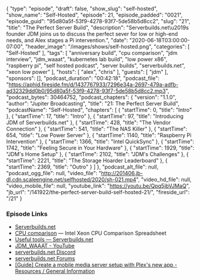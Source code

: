 {
  "type": "episode",
  "draft": false,
  "show_slug": "self-hosted",
  "show_name": "Self-Hosted",
  "episode": 21,
  "episode_padded": "0021",
  "episode_guid": "95d80a5f-53f9-4278-93f7-5de58b5d8cc2",
  "slug": "21",
  "title": "The Perfect Server Build",
  "description": "Serverbuilds.net\u2019s founder JDM joins us to discuss the perfect sever for low or high-end needs, and Alex stages a Pi intervention.",
  "date": "2020-06-18T03:00:00-07:00",
  "header_image": "/images/shows/self-hosted.png",
  "categories": [
    "Self-Hosted"
  ],
  "tags": [
    "anniversary build",
    "cpu comparison",
    "jdm interview",
    "jdm_waaat",
    "kubernetes lab build",
    "low power x86",
    "raspberry pi",
    "self hosted podcast",
    "server builds",
    "serverbuilds.net",
    "xeon low power"
  ],
  "hosts": [
    "alex",
    "chris"
  ],
  "guests": [
    "jdm"
  ],
  "sponsors": [],
  "podcast_duration": "00:42:18",
  "podcast_file": "https://aphid.fireside.fm/d/1437767933/7296e34a-2697-479a-adfb-ad32329dd0b0/95d80a5f-53f9-4278-93f7-5de58b5d8cc2.mp3",
  "podcast_bytes": 30464752,
  "podcast_chapters": {
    "version": "1.1.0",
    "author": "Jupiter Broadcasting",
    "title": "21: The Perfect Server Build",
    "podcastName": "Self-Hosted",
    "chapters": [
      {
        "startTime": 0,
        "title": "Intro"
      },
      {
        "startTime": 17,
        "title": "Intro"
      },
      {
        "startTime": 97,
        "title": "Introducing JDM of Serverbuilds.net"
      },
      {
        "startTime": 428,
        "title": "The Vendor Connection"
      },
      {
        "startTime": 541,
        "title": "The NAS Killer"
      },
      {
        "startTime": 654,
        "title": "Low Power Server"
      },
      {
        "startTime": 1140,
        "title": "Raspberry Pi Intervention"
      },
      {
        "startTime": 1366,
        "title": "Intel QuickSync"
      },
      {
        "startTime": 1742,
        "title": "Feeling Secure in Your Hardware"
      },
      {
        "startTime": 1929,
        "title": "JDM's Home Setup"
      },
      {
        "startTime": 2102,
        "title": "JDM's Challenges"
      },
      {
        "startTime": 2221,
        "title": "The Storage Hoarder Leaderboard"
      },
      {
        "startTime": 2369,
        "title": "Outro"
      }
    ]
  },
  "podcast_alt_file": null,
  "podcast_ogg_file": null,
  "video_file": "http://201406.jb-dl.cdn.scaleengine.net/selfhosted/2020/sh-021.mp4",
  "video_hd_file": null,
  "video_mobile_file": null,
  "youtube_link": "https://youtu.be/Qpq5jbVJMaQ",
  "jb_url": "/141922/the-perfect-server-build-self-hosted-21/",
  "fireside_url": "/21"
}


### Episode Links

  * [Serverbuilds.net](https://www.serverbuilds.net/ "Serverbuilds.net")
  * [CPU comparison](https://www.serverbuilds.net/cpu-comparison "CPU comparison") — Intel Xeon CPU Comparison Spreadsheet
  * [Useful tools — Serverbuilds.net](https://www.serverbuilds.net/tools "Useful tools — Serverbuilds.net")
  * [JDM_WAAAT - YouTube](https://www.youtube.com/channel/UCsH-d9TwPLBQjktP-0WV0Ag "JDM_WAAAT - YouTube")
  * [serverbuilds.net Discord](https://discord.com/invite/UB24XuY "serverbuilds.net Discord")
  * [serverbuilds.net Forums](https://forums.serverbuilds.net/ "serverbuilds.net Forums")
  * [[Guide] Create a mobile media server setup with Plex's new app - Resources / General Information](https://forums.serverbuilds.net/t/guide-create-a-mobile-media-server-setup-with-plexs-new-app/1571 "\[Guide\] Create a mobile media server setup with Plex's new app - Resources / General Information")


